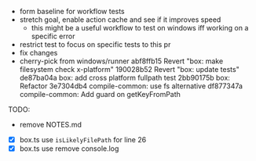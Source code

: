 
  - form baseline for workflow tests
  - stretch goal, enable action cache and see if it improves speed
      - this might be a useful workflow to test on windows iff working on a
        specific error
  - restrict test to focus on specific tests to this pr
  - fix changes
  - cherry-pick from windows/runner
      abf8ffb15 Revert "box: make filesystem check x-platform"
      190028b52 Revert "box: update tests"
      de87ba04a box: add cross platform fullpath test
      2bb90175b box: Refactor
      3e7304db4 compile-common: use fs alternative
      df877347a compile-common: Add guard on getKeyFromPath

TODO:

- remove NOTES.md
- [x] box.ts use `isLikelyFilePath` for line 26
- [x] box.ts use remove console.log 
